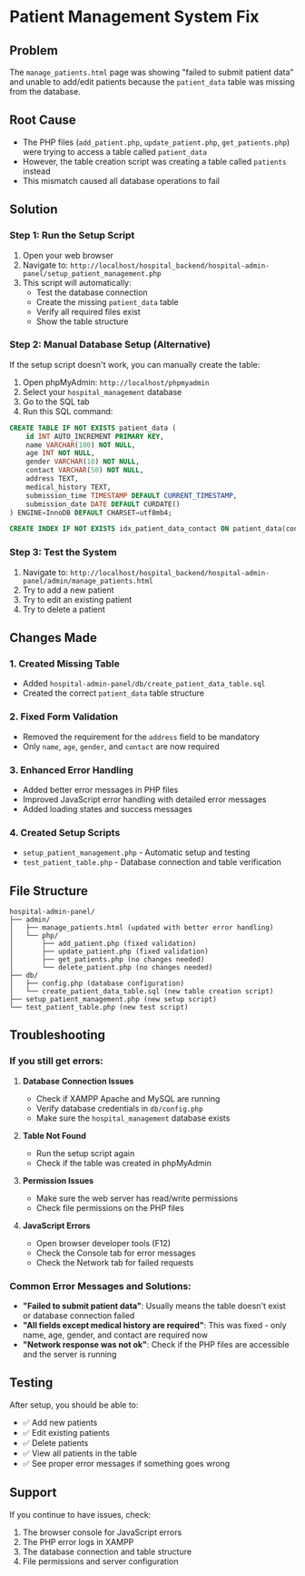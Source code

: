 # Patient Management System Fix

## Problem
The `manage_patients.html` page was showing "failed to submit patient data" and unable to add/edit patients because the `patient_data` table was missing from the database.

## Root Cause
- The PHP files (`add_patient.php`, `update_patient.php`, `get_patients.php`) were trying to access a table called `patient_data`
- However, the table creation script was creating a table called `patients` instead
- This mismatch caused all database operations to fail

## Solution

### Step 1: Run the Setup Script
1. Open your web browser
2. Navigate to: `http://localhost/hospital_backend/hospital-admin-panel/setup_patient_management.php`
3. This script will automatically:
   - Test the database connection
   - Create the missing `patient_data` table
   - Verify all required files exist
   - Show the table structure

### Step 2: Manual Database Setup (Alternative)
If the setup script doesn't work, you can manually create the table:

1. Open phpMyAdmin: `http://localhost/phpmyadmin`
2. Select your `hospital_management` database
3. Go to the SQL tab
4. Run this SQL command:

```sql
CREATE TABLE IF NOT EXISTS patient_data (
    id INT AUTO_INCREMENT PRIMARY KEY,
    name VARCHAR(100) NOT NULL,
    age INT NOT NULL,
    gender VARCHAR(10) NOT NULL,
    contact VARCHAR(50) NOT NULL,
    address TEXT,
    medical_history TEXT,
    submission_time TIMESTAMP DEFAULT CURRENT_TIMESTAMP,
    submission_date DATE DEFAULT CURDATE()
) ENGINE=InnoDB DEFAULT CHARSET=utf8mb4;

CREATE INDEX IF NOT EXISTS idx_patient_data_contact ON patient_data(contact);
```

### Step 3: Test the System
1. Navigate to: `http://localhost/hospital_backend/hospital-admin-panel/admin/manage_patients.html`
2. Try to add a new patient
3. Try to edit an existing patient
4. Try to delete a patient

## Changes Made

### 1. Created Missing Table
- Added `hospital-admin-panel/db/create_patient_data_table.sql`
- Created the correct `patient_data` table structure

### 2. Fixed Form Validation
- Removed the requirement for the `address` field to be mandatory
- Only `name`, `age`, `gender`, and `contact` are now required

### 3. Enhanced Error Handling
- Added better error messages in PHP files
- Improved JavaScript error handling with detailed error messages
- Added loading states and success messages

### 4. Created Setup Scripts
- `setup_patient_management.php` - Automatic setup and testing
- `test_patient_table.php` - Database connection and table verification

## File Structure
```
hospital-admin-panel/
├── admin/
│   ├── manage_patients.html (updated with better error handling)
│   └── php/
│       ├── add_patient.php (fixed validation)
│       ├── update_patient.php (fixed validation)
│       ├── get_patients.php (no changes needed)
│       └── delete_patient.php (no changes needed)
├── db/
│   ├── config.php (database configuration)
│   └── create_patient_data_table.sql (new table creation script)
├── setup_patient_management.php (new setup script)
└── test_patient_table.php (new test script)
```

## Troubleshooting

### If you still get errors:

1. **Database Connection Issues**
   - Check if XAMPP Apache and MySQL are running
   - Verify database credentials in `db/config.php`
   - Make sure the `hospital_management` database exists

2. **Table Not Found**
   - Run the setup script again
   - Check if the table was created in phpMyAdmin

3. **Permission Issues**
   - Make sure the web server has read/write permissions
   - Check file permissions on the PHP files

4. **JavaScript Errors**
   - Open browser developer tools (F12)
   - Check the Console tab for error messages
   - Check the Network tab for failed requests

### Common Error Messages and Solutions:

- **"Failed to submit patient data"**: Usually means the table doesn't exist or database connection failed
- **"All fields except medical history are required"**: This was fixed - only name, age, gender, and contact are required now
- **"Network response was not ok"**: Check if the PHP files are accessible and the server is running

## Testing
After setup, you should be able to:
- ✅ Add new patients
- ✅ Edit existing patients  
- ✅ Delete patients
- ✅ View all patients in the table
- ✅ See proper error messages if something goes wrong

## Support
If you continue to have issues, check:
1. The browser console for JavaScript errors
2. The PHP error logs in XAMPP
3. The database connection and table structure
4. File permissions and server configuration 